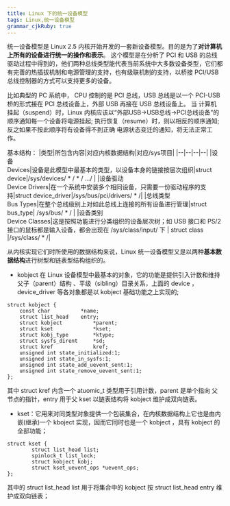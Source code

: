 ```yaml
---
title: Linux 下的统一设备模型 
tags: Linux,统一设备模型
grammar_cjkRuby: true
---
```

统一设备模型是  Linux 2.5 内核开始开发的一套新设备模型。目的是为了**对计算机上所有的设备进行统一的操作和表示**。
这个模型是在分析了 PCI 和 USB 的总线驱动过程中得到的，他们两种总线类型能代表当前系统中大多数设备类型，它们都有完善的热插拔机制和电源管理的支持，也有级联机制的支持，以桥接 PCI/USB 总线控制器的方式可以支持更多的设备。

比如典型的 PC 系统中， CPU 控制的是 PCI 总线，USB 总线是以一个 PCI-USB 桥的形式接在 PCI 总线设备上，外部 USB 再接在 USB 总线设备上。
当 计算机 挂起（suspend）时，Linux 内核应该以“外部USB->USB总线->PCI总线设备”的顺序通知每一个设备将电源挂起;
执行恢复（resume）时，则以相反的顺序通知;
反之如果不按此顺序将有设备得不到正确 电源状态变迁的通知，将无法正常工作。

基本结构：
|类型|所包含内容|对应内核数据结构|对应/sys项目|
|--|--|--|--|
|设备<br>Devices|设备是此模型中最基本的类型，以设备本身的链接按层次组织|struct device|/sys/devices/ * / * / .../ |
|设备驱动<br>Device Drivers|在一个系统中安装多个相同设备，只需要一份驱动程序的支持|struct device_driver|/sys/bus/pci/drivers/ * /|
|总线类型<br>Bus Types|在整个总线级别上对如此总线上连接的所有设备进行管理|struct bus_type| /sys/bus/ * / |
|设备类别<br>Device Classes|这是按照功能进行分类组织的设备层次树；如 USB 接口和 PS/2 接口的鼠标都是输入设备，都会出现在 /sys/class/input/ 下	| struct class |/sys/class/ * /|

从内核实现它们时所使用的数据结构来说，Linux 统一设备模型又是以两种**基本数据结构**进行树型和链表型结构组织的。
* kobject  在 Linux 设备模型中最基本的对象，它的功能是提供引入计数和维持父子（parent）结构 、平级（sibling）目录关系，上面的 device ，device_driver 等各对象都是以 kobject 基础功能之上实现的;
```
struct kobject {
	const char			*name;
    struct list_head	entry;
    struct kobject          *parent;
    struct kset             *kset;
    struct kobj_type        *ktype;
    struct sysfs_dirent     *sd;
    struct kref             kref;
    unsigned int state_initialized:1;
	unsigned int state_in_sysfs:1;
    unsigned int state_add_uevent_sent:1;
    unsigned int state_remove_uevent_sent:1;
};
```
其中 struct kref 内含一个 atuomic_t 类型用于引用计数，parent 是单个指向 父节点的指针，entry 用于父 kset 以链表结构将 kobject 维护成双向链表。
*  kset：它用来对同类型对象提供一个包装集合，在内核数据结构上它也是由内嵌(继承)一个 kboject 实现，因而它同时也是一个 kobject ，具有 kobject 的全部功能；
```
struct kset {
        struct list_head list;
        spinlock_t list_lock;
        struct kobject kobj;
        struct kset_uevent_ops *uevent_ops;
};
```
其中的 struct list_head list 用于将集合中的 kobject 按 struct list_head entry 维护成双向链表；
